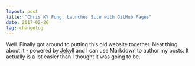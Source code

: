 ```yaml
---
layout: post
title: "Chris KY Fung, Launches Site with GitHub Pages"
date: 2017-02-26
tag: changelog
---
```


Well. Finally got around to putting this old website together. Neat thing about it - powered by [Jekyll](http://jekyllrb.com) and I can use Markdown to author my posts. It actually is a lot easier than I thought it was going to be.